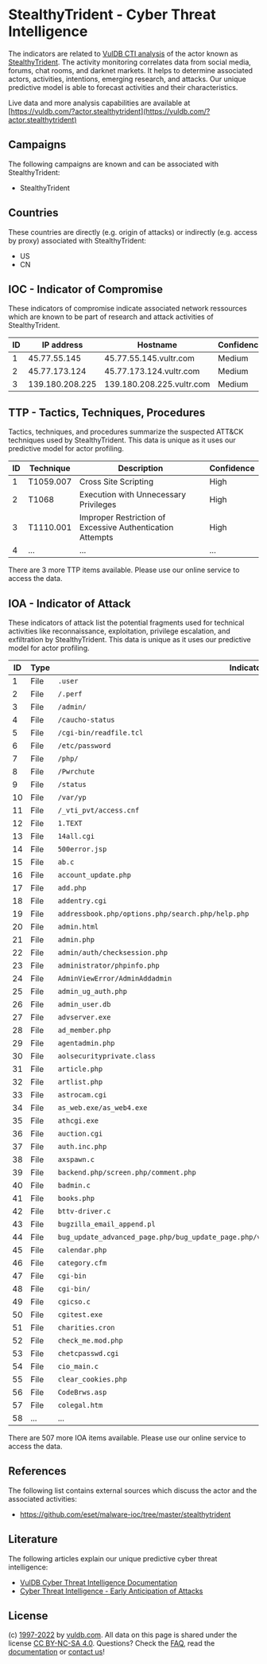 # StealthyTrident - Cyber Threat Intelligence

The indicators are related to [VulDB CTI analysis](https://vuldb.com/?kb.cti) of the actor known as [StealthyTrident](https://vuldb.com/?actor.stealthytrident). The activity monitoring correlates data from social media, forums, chat rooms, and darknet markets. It helps to determine associated actors, activities, intentions, emerging research, and attacks. Our unique predictive model is able to forecast activities and their characteristics.

Live data and more analysis capabilities are available at [https://vuldb.com/?actor.stealthytrident](https://vuldb.com/?actor.stealthytrident)

## Campaigns

The following campaigns are known and can be associated with StealthyTrident:

* StealthyTrident

## Countries

These countries are directly (e.g. origin of attacks) or indirectly (e.g. access by proxy) associated with StealthyTrident:

* US
* CN

## IOC - Indicator of Compromise

These indicators of compromise indicate associated network ressources which are known to be part of research and attack activities of StealthyTrident.

ID | IP address | Hostname | Confidence
-- | ---------- | -------- | ----------
1 | 45.77.55.145 | 45.77.55.145.vultr.com | Medium
2 | 45.77.173.124 | 45.77.173.124.vultr.com | Medium
3 | 139.180.208.225 | 139.180.208.225.vultr.com | Medium

## TTP - Tactics, Techniques, Procedures

Tactics, techniques, and procedures summarize the suspected ATT&CK techniques used by StealthyTrident. This data is unique as it uses our predictive model for actor profiling.

ID | Technique | Description | Confidence
-- | --------- | ----------- | ----------
1 | T1059.007 | Cross Site Scripting | High
2 | T1068 | Execution with Unnecessary Privileges | High
3 | T1110.001 | Improper Restriction of Excessive Authentication Attempts | High
4 | ... | ... | ...

There are 3 more TTP items available. Please use our online service to access the data.

## IOA - Indicator of Attack

These indicators of attack list the potential fragments used for technical activities like reconnaissance, exploitation, privilege escalation, and exfiltration by StealthyTrident. This data is unique as it uses our predictive model for actor profiling.

ID | Type | Indicator | Confidence
-- | ---- | --------- | ----------
1 | File | `.user` | Low
2 | File | `/.perf` | Low
3 | File | `/admin/` | Low
4 | File | `/caucho-status` | High
5 | File | `/cgi-bin/readfile.tcl` | High
6 | File | `/etc/password` | High
7 | File | `/php/` | Low
8 | File | `/Pwrchute` | Medium
9 | File | `/status` | Low
10 | File | `/var/yp` | Low
11 | File | `/_vti_pvt/access.cnf` | High
12 | File | `1.TEXT` | Low
13 | File | `14all.cgi` | Medium
14 | File | `500error.jsp` | Medium
15 | File | `ab.c` | Low
16 | File | `account_update.php` | High
17 | File | `add.php` | Low
18 | File | `addentry.cgi` | Medium
19 | File | `addressbook.php/options.php/search.php/help.php` | High
20 | File | `admin.html` | Medium
21 | File | `admin.php` | Medium
22 | File | `admin/auth/checksession.php` | High
23 | File | `administrator/phpinfo.php` | High
24 | File | `AdminViewError/AdminAddadmin` | High
25 | File | `admin_ug_auth.php` | High
26 | File | `admin_user.db` | High
27 | File | `advserver.exe` | High
28 | File | `ad_member.php` | High
29 | File | `agentadmin.php` | High
30 | File | `aolsecurityprivate.class` | High
31 | File | `article.php` | Medium
32 | File | `artlist.php` | Medium
33 | File | `astrocam.cgi` | Medium
34 | File | `as_web.exe/as_web4.exe` | High
35 | File | `athcgi.exe` | Medium
36 | File | `auction.cgi` | Medium
37 | File | `auth.inc.php` | Medium
38 | File | `axspawn.c` | Medium
39 | File | `backend.php/screen.php/comment.php` | High
40 | File | `badmin.c` | Medium
41 | File | `books.php` | Medium
42 | File | `bttv-driver.c` | High
43 | File | `bugzilla_email_append.pl` | High
44 | File | `bug_update_advanced_page.php/bug_update_page.php/view_bug_advanced_page.php/view_bug_page.php` | High
45 | File | `calendar.php` | Medium
46 | File | `category.cfm` | Medium
47 | File | `cgi-bin` | Low
48 | File | `cgi-bin/` | Medium
49 | File | `cgicso.c` | Medium
50 | File | `cgitest.exe` | Medium
51 | File | `charities.cron` | High
52 | File | `check_me.mod.php` | High
53 | File | `chetcpasswd.cgi` | High
54 | File | `cio_main.c` | Medium
55 | File | `clear_cookies.php` | High
56 | File | `CodeBrws.asp` | Medium
57 | File | `colegal.htm` | Medium
58 | ... | ... | ...

There are 507 more IOA items available. Please use our online service to access the data.

## References

The following list contains external sources which discuss the actor and the associated activities:

* https://github.com/eset/malware-ioc/tree/master/stealthytrident

## Literature

The following articles explain our unique predictive cyber threat intelligence:

* [VulDB Cyber Threat Intelligence Documentation](https://vuldb.com/?kb.cti)
* [Cyber Threat Intelligence - Early Anticipation of Attacks](https://www.scip.ch/en/?labs.20201022)

## License

(c) [1997-2022](https://vuldb.com/?kb.changelog) by [vuldb.com](https://vuldb.com/?kb.about). All data on this page is shared under the license [CC BY-NC-SA 4.0](https://creativecommons.org/licenses/by-nc-sa/4.0/). Questions? Check the [FAQ](https://vuldb.com/?kb.faq), read the [documentation](https://vuldb.com/?kb) or [contact us](https://vuldb.com/?contact)!
